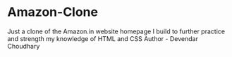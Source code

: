 # Amazon-Clone
Just a clone of the Amazon.in website homepage I build to further practice and strength my knowledge of HTML and CSS
Author - Devendar Choudhary
